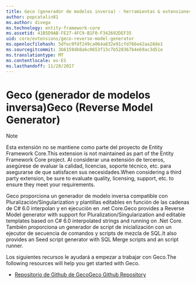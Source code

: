 ```yaml
---
title: Geco (generador de modelos inversa) - herramientas & extensiones - Core EF
author: popcatalin81
ms.author: divega
ms.technology: entity-framework-core
ms.assetid: 41B5D9AB-FE27-4FC9-B1F0-F342692DEF35
uid: core/extensions/geco-reverse-model-generator
ms.openlocfilehash: 5dfec9fdf249ca064a832e91cfd766e42aa28de1
ms.sourcegitcommit: 3b6159db8a6c0653f13c7b528367b4e69ac3d51e
ms.translationtype: MT
ms.contentlocale: es-ES
ms.lasthandoff: 11/28/2017
---
```

# <a name="geco-reverse-model-generator"></a><span data-ttu-id="916f4-102">Geco (generador de modelos inversa)</span><span class="sxs-lookup"><span data-stu-id="916f4-102">Geco (Reverse Model Generator)</span></span>

> [!NOTE]  
> <span data-ttu-id="916f4-103">Esta extensión no se mantiene como parte del proyecto de Entity Framework Core.</span><span class="sxs-lookup"><span data-stu-id="916f4-103">This extension is not maintained as part of the Entity Framework Core project.</span></span> <span data-ttu-id="916f4-104">Al considerar una extensión de terceros, asegúrese de evaluar la calidad, licencias, soporte técnico, etc. para asegurarse de que satisfacen sus necesidades.</span><span class="sxs-lookup"><span data-stu-id="916f4-104">When considering a third party extension, be sure to evaluate quality, licensing, support, etc. to ensure they meet your requirements.</span></span>

<span data-ttu-id="916f4-105">Geco proporciona un generador de modelo inversa compatible con Pluralización/Singularization y plantillas editables en función de las cadenas de C# 6.0 interpolan y en ejecución en .net Core.</span><span class="sxs-lookup"><span data-stu-id="916f4-105">Geco provides a Reverse Model generator with support for Pluralization/Singularization and editable templates based on C# 6.0 interpolated strings and running on .Net Core.</span></span> <span data-ttu-id="916f4-106">También proporciona un generador de script de inicialización con un ejecutor de secuencia de comandos y scripts de mezcla de SQL.</span><span class="sxs-lookup"><span data-stu-id="916f4-106">It also provides an Seed script generator with SQL Merge scripts and an script runner.</span></span>

<span data-ttu-id="916f4-107">Los siguientes recursos le ayudará a empezar a trabajar con Geco.</span><span class="sxs-lookup"><span data-stu-id="916f4-107">The following resources will help you get started with Geco.</span></span>
* [<span data-ttu-id="916f4-108">Repositorio de Github de Geco</span><span class="sxs-lookup"><span data-stu-id="916f4-108">Geco Github Repository</span></span>](https://github.com/iQuarc/Geco)

